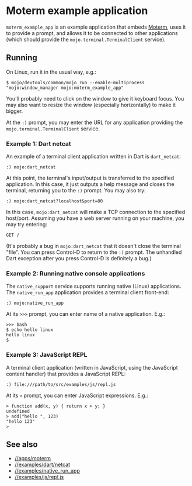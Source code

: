 # Moterm example application

`moterm_example_app` is an example application that embeds
[Moterm](../../apps/moterm), uses it to provide a prompt, and allows it to be
connected to other applications (which should provide the
`mojo.terminal.TerminalClient` service).

## Running

On Linux, run it in the usual way, e.g.:

    $ mojo/devtools/common/mojo_run --enable-multiprocess "mojo:window_manager mojo:moterm_example_app"

You'll probably need to click on the window to give it keyboard focus. You may
also want to resize the window (especially horizontally) to make it bigger.

At the `:)` prompt, you may enter the URL for any application providing the
`mojo.terminal.TerminalClient` service.

### Example 1: Dart netcat

An example of a terminal client application written in Dart is `dart_netcat`:

    :) mojo:dart_netcat

At this point, the terminal's input/output is transferred to the specified
application. In this case, it just outputs a help message and closes the
terminal, returning you to the `:)` prompt. You may also try:

    :) mojo:dart_netcat?localhost&port=80

In this case, `mojo:dart_netcat` will make a TCP connection to the specified
host/port. Assuming you have a web server running on your machine, you may try
entering:

    GET /

(It's probably a bug in `mojo:dart_netcat` that it doesn't close the terminal
"file". You can press Control-D to return to the `:)` prompt. The unhandled Dart
exception after you press Control-D is definitely a bug.)

### Example 2: Running native console applications

The `native_support` service supports running native (Linux) applications. The
`native_run_app` application provides a terminal client front-end:

    :) mojo:native_run_app

At its `>>>` prompt, you can enter name of a native application. E.g.:

    >>> bash
    $ echo hello linux
    hello linux
    $

### Example 3: JavaScript REPL

A terminal client application (written in JavaScript, using the JavaScript
content handler) that provides a JavaScript REPL:

    :) file:///path/to/src/examples/js/repl.js

At its `>` prompt, you can enter JavaScript expressions. E.g.:

    > function add(x, y) { return x + y; }
    undefined
    > add("hello ", 123)
    "hello 123"
    >

## See also

* [//apps/moterm](../../apps/moterm)
* [//examples/dart/netcat](../dart/netcat)
* [//examples/native_run_app](../native_run_app)
* [//examples/js/repl.js](../js/repl.js)
